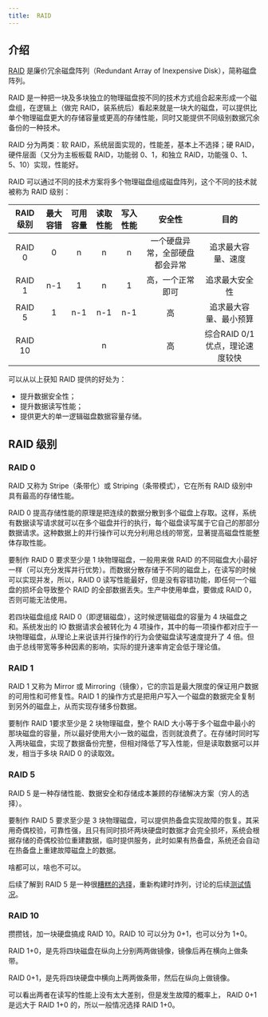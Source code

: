 ```yaml
---
title:  RAID
---
```


## 介绍

[RAID](https://zh.wikipedia.org/wiki/RAID) 是廉价冗余磁盘阵列（Redundant Array of Inexpensive Disk），简称磁盘阵列。

RAID 是一种把一块及多块独立的物理磁盘按不同的技术方式组合起来形成一个磁盘组，在逻辑上（做完 RAID，装系统后）看起来就是一块大的磁盘，可以提供比单个物理磁盘更大的存储容量或更高的存储性能，同时又能提供不同级别数据冗余备份的一种技术。

RAID 分为两类：软 RAID，系统层面实现的，性能差，基本上不选择；硬 RAID，硬件层面（又分为主板板载 RAID，功能弱 0、1，和独立 RAID，功能强 0、1、5、10）实现，性能好。

RAID 可以通过不同的技术方案将多个物理磁盘组成磁盘阵列，这个不同的技术就被称为 RAID 级别：

| RAID 级别 | 最大容错 | 可用容量 | 读取性能 | 写入性能 |             安全性             |              目的              |
| :-------: | :------: | :------: | :------: | :------: | :----------------------------: | :----------------------------: |
|  RAID 0   |    0     |    n     |    n     |    n     | 一个硬盘异常，全部硬盘都会异常 |       追求最大容量、速度       |
|  RAID 1   |   n-1    |    1     |    n     |    1     |        高，一个正常即可        |         追求最大安全性         |
|  RAID 5   |    1     |   n-1    |   n-1    |   n-1    |               高               |     追求最大容量、最小预算     |
|  RAID 10  |          |          |    n     |          |               高               | 综合RAID 0/1优点，理论速度较快 |

可以从以上获知 RAID 提供的好处为：

+ 提升数据安全性；
+ 提升数据读写性能；
+ 提供更大的单一逻辑磁盘数据容量存储。



## RAID 级别

### RAID 0

RAID 又称为 Stripe（条带化）或 Striping（条带模式），它在所有 RAID 级别中具有最高的存储性能。

RAID 0 提高存储性能的原理是把连续的数据分散到多个磁盘上存取。这样，系统有数据读写请求就可以在多个磁盘并行的执行，每个磁盘读写属于它自己的那部分数据请求。这种数据上的并行操作可以充分利用总线的带宽，显著提高磁盘性能整体存取性能。

要制作 RAID 0 要求至少是 1 块物理磁盘，一般用来做 RAID 的不同磁盘大小最好一样（可以充分发挥并行优势）。而数据分散存储于不同的磁盘上，在读写的时候可以实现并发，所以，RAID 0 读写性能最好，但是没有容错功能，即任何一个磁盘的损坏会导致整个 RAID 的全部数据丢失。生产中使用单盘，要做成 RAID 0，否则可能无法使用。

若四块磁盘组成 RAID 0（即逻辑磁盘），这时候逻辑磁盘的容量为 4 块磁盘之和。系统发出的 IO 数据请求会被转化为 4 项操作，其中的每一项操作都对应于一块物理磁盘，从理论上来说该并行操作的行为会使磁盘读写速度提升了 4 倍。但由于总线带宽等多种因素的影响，实际的提升速率肯定会低于理论值。

### RAID 1

RAID 1 又称为 Mirror 或 Mirroring（镜像），它的宗旨是最大限度的保证用户数据的可用性和可修复性。RAID 1 的操作方式是把用户写入一个磁盘的数据完全复制到另外的磁盘上，从而实现存储多份数据。

要制作 RAID 1要求至少是 2 块物理磁盘，整个 RAID 大小等于多个磁盘中最小的那块磁盘的容量，所以最好使用大小一致的磁盘，否则就浪费了。在存储时同时写入两块磁盘，实现了数据备份完整，但相对降低了写入性能，但是读取数据可以并发，相当于多块 RAID 0 的读取效。

### RAID 5

RAID 5 是一种存储性能、数据安全和存储成本兼顾的存储解决方案（穷人的选择）。

要制作 RAID 5 要求至少是 3 块物理磁盘，可以提供热备盘实现故障的恢复。其采用奇偶校验，可靠性强，且只有同时损坏两块硬盘时数据才会完全损坏，系统会根据存储的奇偶校验位重建数据，临时提供服务，此时如果有热备盘，系统还会自动在热备盘上重建故障磁盘上的数据。

啥都可以，啥也不可以。

后续了解到 RAID 5 是一种很[糟糕的选择](https://www.v2ex.com/t/597017)，重新构建时炸列，讨论的后续[测试情况](https://www.v2ex.com/t/597378)。

### RAID 10

攒攒钱，加一块硬盘搞成 RAID 10。RAID 10 可以分为 0+1，也可以分为 1+0。

RAID 1+0，是先将四块磁盘在纵向上分别两两做镜像，镜像后再在横向上做条带。

RAID 0+1，是先将四块硬盘中横向上两两做条带，然后在纵向上做镜像。

可以看出两者在读写的性能上没有太大差别，但是发生故障的概率上， RAID 0+1 是远大于 RAID 1+0 的，所以一般情况选择 RAID 1+0。

